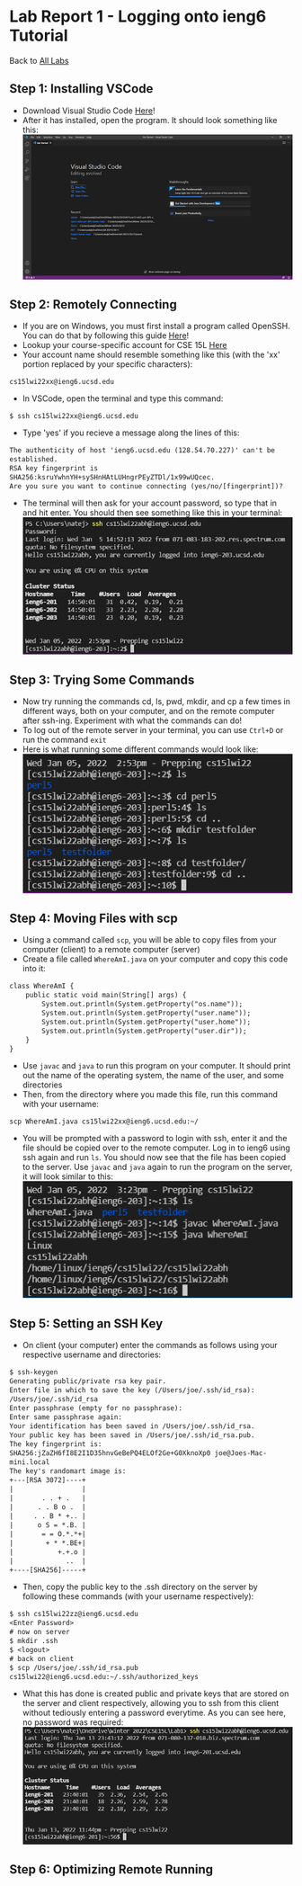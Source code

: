 # Lab Report 1 - Logging onto ieng6 Tutorial
Back to [All Labs](https://njmorales.github.io/cse15l-lab-reports/)

## Step 1: Installing VSCode
* Download Visual Studio Code [Here](https://code.visualstudio.com/)!
* After it has installed, open the program. It should look something like this:
![Image](vscodescreenshot.png)

## Step 2: Remotely Connecting
* If you are on Windows, you must first install a program called OpenSSH. You can do that by following this guide [Here](https://docs.microsoft.com/en-us/windows-server/administration/openssh/openssh_install_firstuse)!
* Lookup your course-specific account for CSE 15L [Here](https://sdacs.ucsd.edu/~icc/index.php)
* Your account name should resemble something like this (with the 'xx' portion replaced by your specific characters): 
```
cs15lwi22xx@ieng6.ucsd.edu
```
* In VSCode, open the terminal and type this command: 
```
$ ssh cs15lwi22xx@ieng6.ucsd.edu
```
* Type 'yes' if you recieve a message along the lines of this: 
```
The authenticity of host 'ieng6.ucsd.edu (128.54.70.227)' can't be established.
RSA key fingerprint is SHA256:ksruYwhnYH+sySHnHAtLUHngrPEyZTDl/1x99wUQcec.
Are you sure you want to continue connecting (yes/no/[fingerprint])?
```

* The terminal will then ask for your account password, so type that in and hit enter. You should then see something like this in your terminal:
![Image](sshlogin.png)

## Step 3: Trying Some Commands
* Now try running the commands cd, ls, pwd, mkdir, and cp a few times in different ways, both on your computer, and on the remote computer after ssh-ing. Experiment with what the commands can do!
* To log out of the remote server in your terminal, you can use `Ctrl+D` or run the command `exit`
* Here is what running some different commands would look like:
![Image](commandsscreenshot.png)

## Step 4: Moving Files with scp
* Using a command called `scp`, you will be able to copy files from your computer (client) to a remote computer (server)
* Create a file called `WhereAmI.java` on your computer and copy this code into it: 
```
class WhereAmI {
    public static void main(String[] args) {
        System.out.println(System.getProperty("os.name"));
        System.out.println(System.getProperty("user.name"));
        System.out.println(System.getProperty("user.home"));
        System.out.println(System.getProperty("user.dir"));
    }
}
```
* Use `javac` and `java` to run this program on your computer. It should print out the name of the operating system, the name of the user, and some directories
* Then, from the directory where you made this file, run this command with your username:
```
scp WhereAmI.java cs15lwi22xx@ieng6.ucsd.edu:~/
```

* You will be prompted with a password to login with ssh, enter it and the file should be copied over to the remote computer. Log in to ieng6 using ssh again and run `ls`. You should now see that the file has been copied to the server. Use `javac` and `java` again to run the program on the server, it will look similar to this:
![Image](scptest.png)

## Step 5: Setting an SSH Key
* On client (your computer) enter the commands as follows using your respective username and directories:
```
$ ssh-keygen
Generating public/private rsa key pair.
Enter file in which to save the key (/Users/joe/.ssh/id_rsa): /Users/joe/.ssh/id_rsa
Enter passphrase (empty for no passphrase): 
Enter same passphrase again: 
Your identification has been saved in /Users/joe/.ssh/id_rsa.
Your public key has been saved in /Users/joe/.ssh/id_rsa.pub.
The key fingerprint is:
SHA256:jZaZH6fI8E2I1D35hnvGeBePQ4ELOf2Ge+G0XknoXp0 joe@Joes-Mac-mini.local
The key's randomart image is:
+---[RSA 3072]----+
|                 |
|       . . + .   |
|      . . B o .  |
|     . . B * +.. |
|      o S = *.B. |
|       = = O.*.*+|
|        + * *.BE+|
|           +.+.o |
|             ..  |
+----[SHA256]-----+
```
* Then, copy the public key to the .ssh directory on the server by following these commands (with your username respectively):
```
$ ssh cs15lwi22zz@ieng6.ucsd.edu
<Enter Password>
# now on server
$ mkdir .ssh
$ <logout>
# back on client
$ scp /Users/joe/.ssh/id_rsa.pub cs15lwi22@ieng6.ucsd.edu:~/.ssh/authorized_keys
```

* What this has done is created public and private keys that are stored on the server and client respectively, allowing you to ssh from this client without tediously entering a password everytime. As you can see here, no password was required:
![Image](sshkeygensuccess.PNG)

## Step 6: Optimizing Remote Running